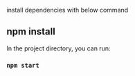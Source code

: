 install dependencies with below command
## npm install

In the project directory, you can run:
### `npm start`
